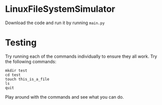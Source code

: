 # LinuxFileSystemSimulator

Download the code and run it by running `main.py` 

# Testing

Try running each of the commands individually to ensure they all work. Try the following commands: 

```
mkdir test
cd test
touch this_is_a_file
ls
quit
```

Play around with the commands and see what you can do. 
